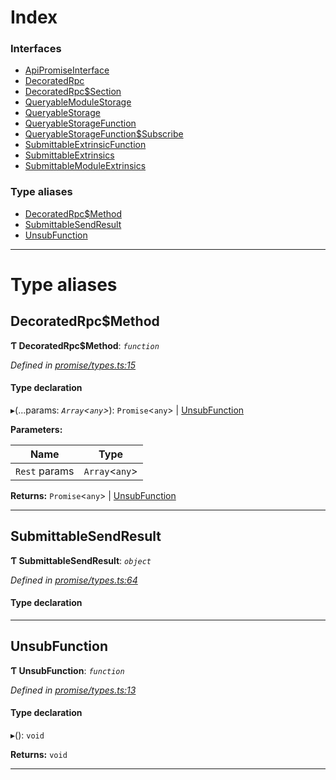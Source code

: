 

# Index

### Interfaces

* [ApiPromiseInterface](../interfaces/_promise_types_.apipromiseinterface.md)
* [DecoratedRpc](../interfaces/_promise_types_.decoratedrpc.md)
* [DecoratedRpc$Section](../interfaces/_promise_types_.decoratedrpc_section.md)
* [QueryableModuleStorage](../interfaces/_promise_types_.queryablemodulestorage.md)
* [QueryableStorage](../interfaces/_promise_types_.queryablestorage.md)
* [QueryableStorageFunction](../interfaces/_promise_types_.queryablestoragefunction.md)
* [QueryableStorageFunction$Subscribe](../interfaces/_promise_types_.queryablestoragefunction_subscribe.md)
* [SubmittableExtrinsicFunction](../interfaces/_promise_types_.submittableextrinsicfunction.md)
* [SubmittableExtrinsics](../interfaces/_promise_types_.submittableextrinsics.md)
* [SubmittableModuleExtrinsics](../interfaces/_promise_types_.submittablemoduleextrinsics.md)

### Type aliases

* [DecoratedRpc$Method](_promise_types_.md#decoratedrpc_method)
* [SubmittableSendResult](_promise_types_.md#submittablesendresult)
* [UnsubFunction](_promise_types_.md#unsubfunction)

---

# Type aliases

<a id="decoratedrpc_method"></a>

##  DecoratedRpc$Method

**Ƭ DecoratedRpc$Method**: *`function`*

*Defined in [promise/types.ts:15](https://github.com/polkadot-js/api/blob/2a2df9a/packages/api/src/promise/types.ts#L15)*

#### Type declaration
▸(...params: *`Array`<`any`>*): `Promise`<`any`> | [UnsubFunction](_promise_types_.md#unsubfunction)

**Parameters:**

| Name | Type |
| ------ | ------ |
| `Rest` params | `Array`<`any`> |

**Returns:** `Promise`<`any`> | [UnsubFunction](_promise_types_.md#unsubfunction)

___
<a id="submittablesendresult"></a>

##  SubmittableSendResult

**Ƭ SubmittableSendResult**: *`object`*

*Defined in [promise/types.ts:64](https://github.com/polkadot-js/api/blob/2a2df9a/packages/api/src/promise/types.ts#L64)*

#### Type declaration

___
<a id="unsubfunction"></a>

##  UnsubFunction

**Ƭ UnsubFunction**: *`function`*

*Defined in [promise/types.ts:13](https://github.com/polkadot-js/api/blob/2a2df9a/packages/api/src/promise/types.ts#L13)*

#### Type declaration
▸(): `void`

**Returns:** `void`

___

